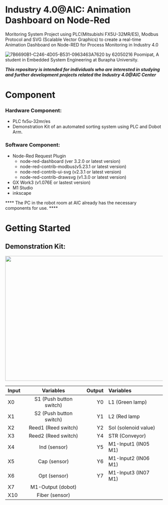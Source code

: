 # Industry 4.0@AIC: Animation Dashboard on Node-Red 
Moritoring System Project using PLC(Mitsubishi FX5U-32MR/ES), Modbus Protocol and SVG (Scalable Vector Graphics) to create a real-time Animation Dashboard on Node-RED for Process Monitoring in Industry 4.0 


![7B6690B1-C246-4D05-B531-0963463A7620](https://user-images.githubusercontent.com/81687385/230735958-67c18a5b-b558-4601-888c-ad535a7204b3.jpg)
by 62050216 Poomipat, A student in Embedded System Engineering at Burapha University.

*****This repository is intended for individuals who are interested in studying and further development projects related the Industry 4.0@AIC Center*****

# Component
### Hardware Component:
 * PLC fx5u-32mr/es
 * Demonstration Kit of an automated sorting system using PLC and Dobot Arm. 

### Software Component:
 * Node-Red
   Request Plugin
     * node-red-dashboard (ver 3.2.0 or latest version)
     * node-red-contrib-modbus(v5.23.1 or latest version)
     * node-red-contrib-ui-svg (v2.3.1 or latest version)
     * node-red-contrib-drawsvg (v1.3.0 or latest version)
 * GX Work3 (v1.076E or lastest version)
 * M1 Studio
 * inkscape
 
**** The PC in the robot room at AIC already has the necessary components for use. ****

# Getting Started
## Demonstration Kit:

<p align="center">
  <img width="654" height="400" src="https://user-images.githubusercontent.com/81687385/230772294-ab6d88d9-659f-4887-b0fe-5f68f8c81a20.jpg">
</p>

<div align="center">

| Input         |  Variables             |   Output |  Variables  |
| :------------ |:-------------:         | --------:|:------------|
|       X0      | S1 (Push button switch) |   Y0    | L1 (Green lamp) |
|       X1      | S2 (Push button switch) |   Y1    | L2 (Red lamp    |
|       X2      | Reed1 (Reed switch)     |   Y2    | Sol (solenoid value)|
|       X3      | Reed2 (Reed switch)     |   Y4    |STR (Conveyor)|
|       X4      | Ind (sensor)            |   Y5    | M1-Input1 (IN05 M1)|
|       X5      | Cap (sensor)            |   Y6    | M1-Input2 (IN06 M1)|
|       X6      | Opt (sensor)            |   Y7    | M1-Input3 (IN07 M1)|
|       X7      | M1-Output (dobot)       |         |             |
|       X10     | Fiber (sensor)          |         |             |
</div>











